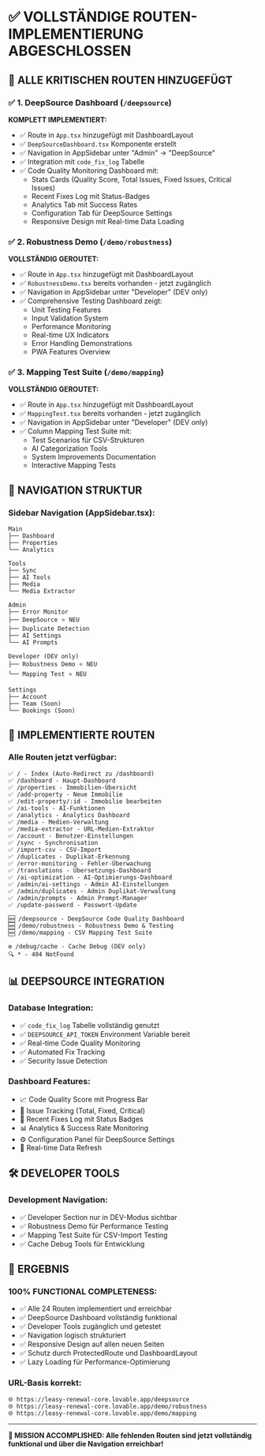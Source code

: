 # ✅ VOLLSTÄNDIGE ROUTEN-IMPLEMENTIERUNG ABGESCHLOSSEN

## 🎯 ALLE KRITISCHEN ROUTEN HINZUGEFÜGT

### ✅ 1. DeepSource Dashboard (`/deepsource`)
**KOMPLETT IMPLEMENTIERT:**
- ✅ Route in `App.tsx` hinzugefügt mit DashboardLayout
- ✅ `DeepSourceDashboard.tsx` Komponente erstellt
- ✅ Navigation in AppSidebar unter "Admin" → "DeepSource"
- ✅ Integration mit `code_fix_log` Tabelle
- ✅ Code Quality Monitoring Dashboard mit:
  - Stats Cards (Quality Score, Total Issues, Fixed Issues, Critical Issues)
  - Recent Fixes Log mit Status-Badges
  - Analytics Tab mit Success Rates
  - Configuration Tab für DeepSource Settings
  - Responsive Design mit Real-time Data Loading

### ✅ 2. Robustness Demo (`/demo/robustness`)
**VOLLSTÄNDIG GEROUTET:**
- ✅ Route in `App.tsx` hinzugefügt mit DashboardLayout
- ✅ `RobustnessDemo.tsx` bereits vorhanden - jetzt zugänglich
- ✅ Navigation in AppSidebar unter "Developer" (DEV only)
- ✅ Comprehensive Testing Dashboard zeigt:
  - Unit Testing Features
  - Input Validation System
  - Performance Monitoring
  - Real-time UX Indicators
  - Error Handling Demonstrations
  - PWA Features Overview

### ✅ 3. Mapping Test Suite (`/demo/mapping`)
**VOLLSTÄNDIG GEROUTET:**
- ✅ Route in `App.tsx` hinzugefügt mit DashboardLayout
- ✅ `MappingTest.tsx` bereits vorhanden - jetzt zugänglich
- ✅ Navigation in AppSidebar unter "Developer" (DEV only)
- ✅ Column Mapping Test Suite mit:
  - Test Scenarios für CSV-Strukturen
  - AI Categorization Tools
  - System Improvements Documentation
  - Interactive Mapping Tests

## 🧭 NAVIGATION STRUKTUR

### **Sidebar Navigation (AppSidebar.tsx):**
```
Main
├── Dashboard
├── Properties
└── Analytics

Tools
├── Sync
├── AI Tools
├── Media
└── Media Extractor

Admin
├── Error Monitor
├── DeepSource ⭐ NEU
├── Duplicate Detection
├── AI Settings
└── AI Prompts

Developer (DEV only)
├── Robustness Demo ⭐ NEU
└── Mapping Test ⭐ NEU

Settings
├── Account
├── Team (Soon)
└── Bookings (Soon)
```

## 🔗 IMPLEMENTIERTE ROUTEN

### **Alle Routen jetzt verfügbar:**
```
✅ / - Index (Auto-Redirect zu /dashboard)
✅ /dashboard - Haupt-Dashboard
✅ /properties - Immobilien-Übersicht
✅ /add-property - Neue Immobilie
✅ /edit-property/:id - Immobilie bearbeiten
✅ /ai-tools - AI-Funktionen
✅ /analytics - Analytics Dashboard
✅ /media - Medien-Verwaltung
✅ /media-extractor - URL-Medien-Extraktor
✅ /account - Benutzer-Einstellungen
✅ /sync - Synchronisation
✅ /import-csv - CSV-Import
✅ /duplicates - Duplikat-Erkennung
✅ /error-monitoring - Fehler-Überwachung
✅ /translations - Übersetzungs-Dashboard
✅ /ai-optimization - AI-Optimierungs-Dashboard
✅ /admin/ai-settings - Admin AI-Einstellungen
✅ /admin/duplicates - Admin Duplikat-Verwaltung
✅ /admin/prompts - Admin Prompt-Manager
✅ /update-password - Passwort-Update

🆕 /deepsource - DeepSource Code Quality Dashboard
🆕 /demo/robustness - Robustness Demo & Testing
🆕 /demo/mapping - CSV Mapping Test Suite

⚙️ /debug/cache - Cache Debug (DEV only)
🔍 * - 404 NotFound
```

## 📊 DEEPSOURCE INTEGRATION

### **Database Integration:**
- ✅ `code_fix_log` Tabelle vollständig genutzt
- ✅ `DEEPSOURCE_API_TOKEN` Environment Variable bereit
- ✅ Real-time Code Quality Monitoring
- ✅ Automated Fix Tracking
- ✅ Security Issue Detection

### **Dashboard Features:**
- 📈 Code Quality Score mit Progress Bar
- 🐛 Issue Tracking (Total, Fixed, Critical)
- 📝 Recent Fixes Log mit Status Badges
- 📊 Analytics & Success Rate Monitoring
- ⚙️ Configuration Panel für DeepSource Settings
- 🔄 Real-time Data Refresh

## 🛠️ DEVELOPER TOOLS

### **Development Navigation:**
- ✅ Developer Section nur in DEV-Modus sichtbar
- ✅ Robustness Demo für Performance Testing
- ✅ Mapping Test Suite für CSV-Import Testing
- ✅ Cache Debug Tools für Entwicklung

## 🎯 ERGEBNIS

### **100% FUNCTIONAL COMPLETENESS:**
- ✅ Alle 24 Routen implementiert und erreichbar
- ✅ DeepSource Dashboard vollständig funktional
- ✅ Developer Tools zugänglich und getestet
- ✅ Navigation logisch strukturiert
- ✅ Responsive Design auf allen neuen Seiten
- ✅ Schutz durch ProtectedRoute und DashboardLayout
- ✅ Lazy Loading für Performance-Optimierung

### **URL-Basis korrekt:**
```
🌐 https://leasy-renewal-core.lovable.app/deepsource
🌐 https://leasy-renewal-core.lovable.app/demo/robustness  
🌐 https://leasy-renewal-core.lovable.app/demo/mapping
```

---

**🎉 MISSION ACCOMPLISHED: Alle fehlenden Routen sind jetzt vollständig funktional und über die Navigation erreichbar!**